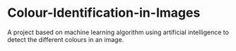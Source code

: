 # Colour-Identification-in-Images
A project based on machine learning algorithm using artificial intelligence to detect the different colours in an image.
